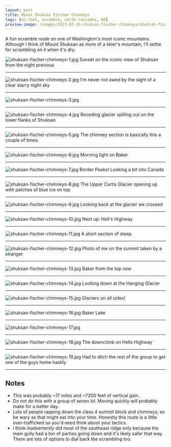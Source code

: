 ```yaml
---
layout: post
title: Mount Shuksan Fischer Chimneys
tags: [on-foot, scramble, north cascades, WA]
preview-image: /images/2023-07-15-shuksan-fischer-chimneys/shuksan-fischer-chimneys-7.jpg
---
```


A fun scramble route on one of Washington's most iconic mountains.
Although I think of Mount Shuksan as more of a skier's mountain, I'll settle for scrambling on it when it's dry.

<!--more-->

![shuksan-fischer-chimneys-1.jpg](/images/2023-07-15-shuksan-fischer-chimneys/shuksan-fischer-chimneys-1.jpg)
Sunset on the iconic view of Shuksan from the night previous

---

![shuksan-fischer-chimneys-2.jpg](/images/2023-07-15-shuksan-fischer-chimneys/shuksan-fischer-chimneys-2.jpg)
I'm never not awed by the sight of a clear starry night sky

---

![shuksan-fischer-chimneys-3.jpg](/images/2023-07-15-shuksan-fischer-chimneys/shuksan-fischer-chimneys-3.jpg)

---

![shuksan-fischer-chimneys-4.jpg](/images/2023-07-15-shuksan-fischer-chimneys/shuksan-fischer-chimneys-4.jpg)
Receding glacier spilling out on the lower flanks of Shuksan

---

![shuksan-fischer-chimneys-5.jpg](/images/2023-07-15-shuksan-fischer-chimneys/shuksan-fischer-chimneys-5.jpg)
The chimney section is basically this a couple of times

---

![shuksan-fischer-chimneys-6.jpg](/images/2023-07-15-shuksan-fischer-chimneys/shuksan-fischer-chimneys-6.jpg)
Morning light on Baker

---

![shuksan-fischer-chimneys-7.jpg](/images/2023-07-15-shuksan-fischer-chimneys/shuksan-fischer-chimneys-7.jpg)
Border Peaks! Looking a bit into Canada

---

![shuksan-fischer-chimneys-8.jpg](/images/2023-07-15-shuksan-fischer-chimneys/shuksan-fischer-chimneys-8.jpg)
The Upper Curtis Glacier opening up with patches of blue ice on top

---

![shuksan-fischer-chimneys-9.jpg](/images/2023-07-15-shuksan-fischer-chimneys/shuksan-fischer-chimneys-9.jpg)
Looking back at the glacier we crossed

---

![shuksan-fischer-chimneys-10.jpg](/images/2023-07-15-shuksan-fischer-chimneys/shuksan-fischer-chimneys-10.jpg)
Next up: Hell's Highway

---

![shuksan-fischer-chimneys-11.jpg](/images/2023-07-15-shuksan-fischer-chimneys/shuksan-fischer-chimneys-11.jpg)
A short section of steep

---

![shuksan-fischer-chimneys-12.jpg](/images/2023-07-15-shuksan-fischer-chimneys/shuksan-fischer-chimneys-12.jpg)
Photo of me on the summit taken by a stranger

---

![shuksan-fischer-chimneys-13.jpg](/images/2023-07-15-shuksan-fischer-chimneys/shuksan-fischer-chimneys-13.jpg)
Baker from the top now

---

![shuksan-fischer-chimneys-14.jpg](/images/2023-07-15-shuksan-fischer-chimneys/shuksan-fischer-chimneys-14.jpg)
Looking down at the Hanging Glacier

---

![shuksan-fischer-chimneys-15.jpg](/images/2023-07-15-shuksan-fischer-chimneys/shuksan-fischer-chimneys-15.jpg)
Glaciers on all sides!

---

![shuksan-fischer-chimneys-16.jpg](/images/2023-07-15-shuksan-fischer-chimneys/shuksan-fischer-chimneys-16.jpg)
Baker Lake

---

![shuksan-fischer-chimneys-17.jpg](/images/2023-07-15-shuksan-fischer-chimneys/shuksan-fischer-chimneys-17.jpg)

---

![shuksan-fischer-chimneys-18.jpg](/images/2023-07-15-shuksan-fischer-chimneys/shuksan-fischer-chimneys-18.jpg)
The downclimb on Hells Highway

---

![shuksan-fischer-chimneys-19.jpg](/images/2023-07-15-shuksan-fischer-chimneys/shuksan-fischer-chimneys-19.jpg)
Had to ditch the rest of the group to get one of the guys home hastily

---

## Notes
* This was probably ~17 miles and ~7200 feet of vertical gain.
* Do not do this with a group of seven lol. Moving quickly will probably make for a better day.
* Lots of people rapping down the class 4 summit block and chimneys, so be wary as that might eat into your time. Honestly this route is a little over-trafficked so you'd need think about your tactics.
* I think inadvertently did most of the southeast ridge only because the main gully had a ton of parties going down and it's likely safer that way. There are lots of options to dial back the scrambling too.
